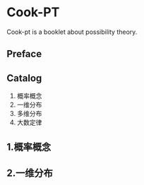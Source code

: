 # Cook-PT
Cook-pt is a booklet about possibility theory.

## Preface

## Catalog
1. 概率概念
2. 一维分布
3. 多维分布
4. 大数定律

## 1.概率概念

## 2.一维分布
